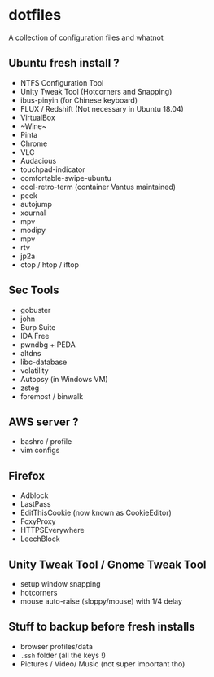 # dotfiles
A collection of configuration files and whatnot 


## Ubuntu fresh install ?
- NTFS Configuration Tool
- Unity Tweak Tool (Hotcorners and Snapping)
- ibus-pinyin (for Chinese keyboard)
- FLUX / Redshift (Not necessary in Ubuntu 18.04)
- VirtualBox
- ~Wine~ 
- Pinta
- Chrome
- VLC 
- Audacious 
- touchpad-indicator
- comfortable-swipe-ubuntu
- cool-retro-term (container Vantus maintained)
- peek 
- autojump
- xournal 
- mpv
- modipy
- mpv
- rtv
- jp2a
- ctop / htop / iftop


## Sec Tools
- gobuster
- john
- Burp Suite
- IDA Free
- pwndbg + PEDA
- altdns
- libc-database
- volatility 
- Autopsy (in Windows VM)
- zsteg
- foremost / binwalk


## AWS server ?
- bashrc / profile
- vim configs

## Firefox 
- Adblock
- LastPass
- EditThisCookie (now known as CookieEditor)
- FoxyProxy
- HTTPSEverywhere
- LeechBlock 

## Unity Tweak Tool / Gnome Tweak Tool
- setup window snapping
- hotcorners
- mouse auto-raise (sloppy/mouse) with 1/4 delay

## Stuff to backup before fresh installs

- browser profiles/data
- `.ssh` folder (all the keys !)
- Pictures / Video/ Music (not super important tho)

